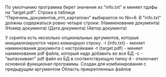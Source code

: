 По умолчанию программа берет значения из "info.txt" и меняет пдэфы на "target.pdf". Строка в таблице "Перечень_документов_отп_картаплан" выбирается по Nn=6.
В "info.txt" должны содержаться ровно четыре строки:
(Наименование документа)
(Номер документа)
(Дата документа)
(Автор документа)

У скрипта есть несколько опциональных аргументов, которые инициализируются через командную строку.
-i {info.txt} - меняет наименования документа с настройками
-t {target.pdf} - меняет наименование pdf файла, который надо добавить во все БД
-c - "вытаскивает" pdf файл из БД в соответствующую папку
d - отключает основной функционал программы. Создан для комбинирования с предыдущим аргументом
Область прикрепленных файлов
